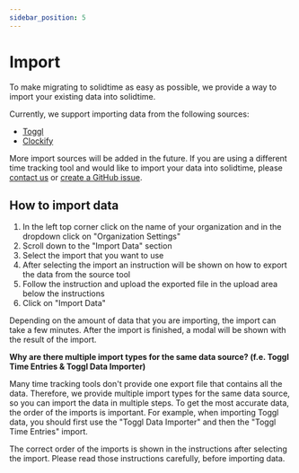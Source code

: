 ```yaml
---
sidebar_position: 5
---
```


# Import

To make migrating to solidtime as easy as possible, we provide a way to import your existing data into solidtime.

Currently, we support importing data from the following sources:
 - [Toggl](https://toggl.com/)
 - [Clockify](https://clockify.me/)

More import sources will be added in the future.
If you are using a different time tracking tool and would like to import your data into solidtime, please [contact us](mailto:hello@solidtime.io) or [create a GitHub issue](https://github.com/solidtime-io/solidtime/issues/new).

## How to import data

1. In the left top corner click on the name of your organization and in the dropdown click on "Organization Settings"
2. Scroll down to the "Import Data" section
3. Select the import that you want to use
4. After selecting the import an instruction will be shown on how to export the data from the source tool
5. Follow the instruction and upload the exported file in the upload area below the instructions
6. Click on "Import Data"

Depending on the amount of data that you are importing, the import can take a few minutes.
After the import is finished, a modal will be shown with the result of the import.

**Why are there multiple import types for the same data source? (f.e. Toggl Time Entries & Toggl Data Importer)**

Many time tracking tools don't provide one export file that contains all the data.
Therefore, we provide multiple import types for the same data source, so you can import the data in multiple steps.
To get the most accurate data, the order of the imports is important.
For example, when importing Toggl data, you should first use the "Toggl Data Importer" and then the "Toggl Time Entries" import.

The correct order of the imports is shown in the instructions after selecting the import. Please read those instructions carefully, before importing data.
